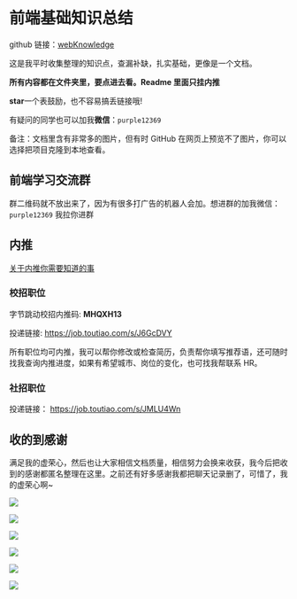 # 前端基础知识总结

github 链接：[webKnowledge](https://github.com/huyaocode/webKnowledge)

这是我平时收集整理的知识点，查漏补缺，扎实基础，更像是一个文档。

**所有内容都在文件夹里，要点进去看。Readme 里面只挂内推**

**star**一个表鼓励，也不容易搞丢链接哦!

有疑问的同学也可以加我**微信**：`purple12369`

备注：文档里含有非常多的图片，但有时 GitHub 在网页上预览不了图片，你可以选择把项目克隆到本地查看。

## 前端学习交流群

群二维码就不放出来了，因为有很多打广告的机器人会加。想进群的加我微信： `purple12369` 我拉你进群

## 内推

[关于内推你需要知道的事](https://github.com/huyaocode/webKnowledge/issues/8)

### 校招职位

字节跳动校招内推码: **MHQXH13**

投递链接: https://job.toutiao.com/s/J6GcDVY

所有职位均可内推，我可以帮你修改或检查简历，负责帮你填写推荐语，还可随时找我查询内推进度，如果有希望城市、岗位的变化，也可找我帮联系 HR。

### 社招职位

投递链接： https://job.toutiao.com/s/JMLU4Wn

## 收的到感谢

满足我的虚荣心，然后也让大家相信文档质量，相信努力会换来收获，我今后把收到的感谢都匿名整理在这里。之前还有好多感谢我都把聊天记录删了，可惜了，我的虚荣心啊~

![](./img/thank-3.png)

![](./img/thank-2.png)

![](./img/thank-1.png)

![](./img/thank-4.png)

![](./img/thank-5.jpg)

![](./img/thank-6.jpg)
